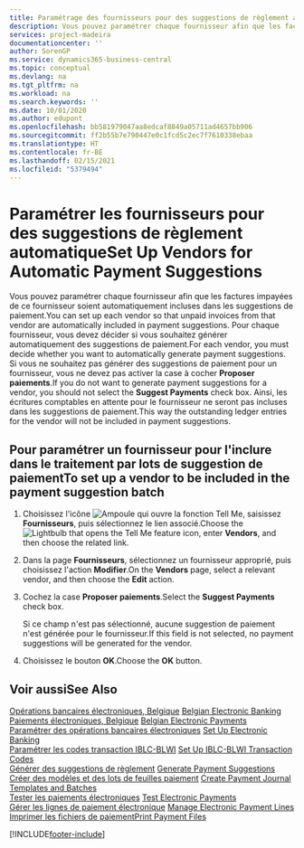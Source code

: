 ```yaml
---
title: Paramétrage des fournisseurs pour des suggestions de règlement automatique
description: Vous pouvez paramétrer chaque fournisseur afin que les factures impayées de ce fournisseur soient automatiquement incluses dans les suggestions de paiement.
services: project-madeira
documentationcenter: ''
author: SorenGP
ms.service: dynamics365-business-central
ms.topic: conceptual
ms.devlang: na
ms.tgt_pltfrm: na
ms.workload: na
ms.search.keywords: ''
ms.date: 10/01/2020
ms.author: edupont
ms.openlocfilehash: bb581979047aa8edcaf8849a05711ad4657bb906
ms.sourcegitcommit: ff2b55b7e790447e0c1fcd5c2ec7f7610338ebaa
ms.translationtype: HT
ms.contentlocale: fr-BE
ms.lasthandoff: 02/15/2021
ms.locfileid: "5379494"
---
```

# <a name="set-up-vendors-for-automatic-payment-suggestions"></a><span data-ttu-id="c6224-103">Paramétrer les fournisseurs pour des suggestions de règlement automatique</span><span class="sxs-lookup"><span data-stu-id="c6224-103">Set Up Vendors for Automatic Payment Suggestions</span></span>
<span data-ttu-id="c6224-104">Vous pouvez paramétrer chaque fournisseur afin que les factures impayées de ce fournisseur soient automatiquement incluses dans les suggestions de paiement.</span><span class="sxs-lookup"><span data-stu-id="c6224-104">You can set up each vendor so that unpaid invoices from that vendor are automatically included in payment suggestions.</span></span> <span data-ttu-id="c6224-105">Pour chaque fournisseur, vous devez décider si vous souhaitez générer automatiquement des suggestions de paiement.</span><span class="sxs-lookup"><span data-stu-id="c6224-105">For each vendor, you must decide whether you want to automatically generate payment suggestions.</span></span> <span data-ttu-id="c6224-106">Si vous ne souhaitez pas générer des suggestions de paiement pour un fournisseur, vous ne devez pas activer la case à cocher **Proposer paiements**.</span><span class="sxs-lookup"><span data-stu-id="c6224-106">If you do not want to generate payment suggestions for a vendor, you should not select the **Suggest Payments** check box.</span></span> <span data-ttu-id="c6224-107">Ainsi, les écritures comptables en attente pour le fournisseur ne seront pas incluses dans les suggestions de paiement.</span><span class="sxs-lookup"><span data-stu-id="c6224-107">This way the outstanding ledger entries for the vendor will not be included in payment suggestions.</span></span>  

## <a name="to-set-up-a-vendor-to-be-included-in-the-payment-suggestion-batch"></a><span data-ttu-id="c6224-108">Pour paramétrer un fournisseur pour l'inclure dans le traitement par lots de suggestion de paiement</span><span class="sxs-lookup"><span data-stu-id="c6224-108">To set up a vendor to be included in the payment suggestion batch</span></span>  

1.  <span data-ttu-id="c6224-109">Choisissez l'icône ![Ampoule qui ouvre la fonction Tell Me](../../media/ui-search/search_small.png "Dites-moi ce que vous voulez faire"), saisissez **Fournisseurs**, puis sélectionnez le lien associé.</span><span class="sxs-lookup"><span data-stu-id="c6224-109">Choose the ![Lightbulb that opens the Tell Me feature](../../media/ui-search/search_small.png "Tell me what you want to do") icon, enter **Vendors**, and then choose the related link.</span></span>  
2.  <span data-ttu-id="c6224-110">Dans la page **Fournisseurs**, sélectionnez un fournisseur approprié, puis choisissez l'action **Modifier**.</span><span class="sxs-lookup"><span data-stu-id="c6224-110">On the **Vendors** page, select a relevant vendor, and then choose the **Edit** action.</span></span>  
3.  <span data-ttu-id="c6224-111">Cochez la case **Proposer paiements**.</span><span class="sxs-lookup"><span data-stu-id="c6224-111">Select the **Suggest Payments** check box.</span></span>  

    <span data-ttu-id="c6224-112">Si ce champ n'est pas sélectionné, aucune suggestion de paiement n'est générée pour le fournisseur.</span><span class="sxs-lookup"><span data-stu-id="c6224-112">If this field is not selected, no payment suggestions will be generated for the vendor.</span></span>  

4.  <span data-ttu-id="c6224-113">Choisissez le bouton **OK**.</span><span class="sxs-lookup"><span data-stu-id="c6224-113">Choose the **OK** button.</span></span>  
  
## <a name="see-also"></a><span data-ttu-id="c6224-114">Voir aussi</span><span class="sxs-lookup"><span data-stu-id="c6224-114">See Also</span></span>  
 <span data-ttu-id="c6224-115">[Opérations bancaires électroniques, Belgique](belgian-electronic-banking.md) </span><span class="sxs-lookup"><span data-stu-id="c6224-115">[Belgian Electronic Banking](belgian-electronic-banking.md) </span></span>  
 <span data-ttu-id="c6224-116">[Paiements électroniques, Belgique](belgian-electronic-payments.md) </span><span class="sxs-lookup"><span data-stu-id="c6224-116">[Belgian Electronic Payments](belgian-electronic-payments.md) </span></span>  
 <span data-ttu-id="c6224-117">[Paramétrer des opérations bancaires électroniques](how-to-set-up-electronic-banking.md) </span><span class="sxs-lookup"><span data-stu-id="c6224-117">[Set Up Electronic Banking](how-to-set-up-electronic-banking.md) </span></span>  
 <span data-ttu-id="c6224-118">[Paramétrer les codes transaction IBLC-BLWI](how-to-set-up-iblc-blwi-transaction-codes.md) </span><span class="sxs-lookup"><span data-stu-id="c6224-118">[Set Up IBLC-BLWI Transaction Codes](how-to-set-up-iblc-blwi-transaction-codes.md) </span></span>  
 <span data-ttu-id="c6224-119">[Générer des suggestions de règlement](how-to-generate-payment-suggestions.md) </span><span class="sxs-lookup"><span data-stu-id="c6224-119">[Generate Payment Suggestions](how-to-generate-payment-suggestions.md) </span></span>  
 <span data-ttu-id="c6224-120">[Créer des modèles et des lots de feuilles paiement](how-to-create-payment-journal-templates-and-batches.md) </span><span class="sxs-lookup"><span data-stu-id="c6224-120">[Create Payment Journal Templates and Batches](how-to-create-payment-journal-templates-and-batches.md) </span></span>  
 <span data-ttu-id="c6224-121">[Tester les paiements électroniques](how-to-test-electronic-payments.md) </span><span class="sxs-lookup"><span data-stu-id="c6224-121">[Test Electronic Payments](how-to-test-electronic-payments.md) </span></span>  
 <span data-ttu-id="c6224-122">[Gérer les lignes de paiement électronique](how-to-manage-electronic-payment-lines.md) </span><span class="sxs-lookup"><span data-stu-id="c6224-122">[Manage Electronic Payment Lines](how-to-manage-electronic-payment-lines.md) </span></span>  
 [<span data-ttu-id="c6224-123">Imprimer les fichiers de paiement</span><span class="sxs-lookup"><span data-stu-id="c6224-123">Print Payment Files</span></span>](how-to-print-payment-files.md)


[!INCLUDE[footer-include](../../includes/footer-banner.md)]